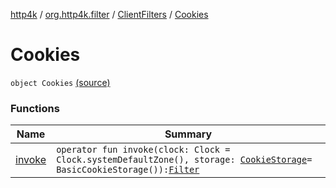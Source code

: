 [http4k](../../../index.md) / [org.http4k.filter](../../index.md) / [ClientFilters](../index.md) / [Cookies](./index.md)

# Cookies

`object Cookies` [(source)](https://github.com/http4k/http4k/blob/master/http4k-core/src/main/kotlin/org/http4k/filter/ClientFilters.kt#L100)

### Functions

| Name | Summary |
|---|---|
| [invoke](invoke.md) | `operator fun invoke(clock: Clock = Clock.systemDefaultZone(), storage: `[`CookieStorage`](../../../org.http4k.filter.cookie/-cookie-storage/index.md)` = BasicCookieStorage()): `[`Filter`](../../../org.http4k.core/-filter/index.md) |
